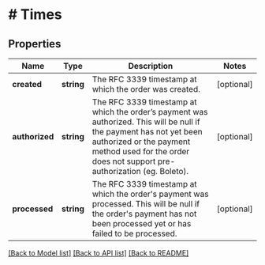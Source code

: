 # # Times

## Properties

Name | Type | Description | Notes
------------ | ------------- | ------------- | -------------
**created** | **string** | The RFC 3339 timestamp at which the order was created. | [optional]
**authorized** | **string** | The RFC 3339 timestamp at which the order’s payment was authorized. This will be null if the payment has not yet been authorized or the payment method used for the order does not support pre-authorization (eg. Boleto). | [optional]
**processed** | **string** | The RFC 3339 timestamp at which the order&#39;s payment was processed. This will be null if the order&#39;s payment has not been processed yet or has failed to be processed. | [optional]

[[Back to Model list]](../../README.md#models) [[Back to API list]](../../README.md#endpoints) [[Back to README]](../../README.md)
